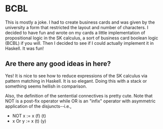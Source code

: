 # BCBL
This is mostly a joke. I had to create business cards and was given by the university a form that restricted the layout and number of characters. I decided to have fun and wrote on my cards a little implementation of propositional logic in the SK calculus, a sort of business card boolean logic (BCBL) if you will. Then I decided to see if I could actually implement it in Haskell. It was fun!

## Are there any good ideas in here?

Yes! It is nice to see how to reduce expressions of the SK calculus via pattern matching in Haskell. It is so elegant. Doing this with a stack or something seems hellish in comparison.

Also, the definition of the sentential connectives is pretty cute. Note that NOT is a post-fix operator while OR is an "infix" operator with asymmetric application of the disjuncts--i.e.,

* NOT x := x (f) (t) 
* x Or y := x (t) (y)
